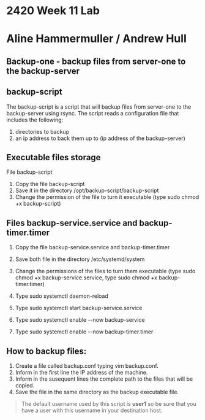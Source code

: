 
# 2420 Week 11 Lab

# Aline Hammermuller / Andrew Hull

## Backup-one - backup files from server-one to the backup-server

## backup-script 

The backup-script is a script that will backup files from server-one to the backup-server using rsync.
The script reads a configuration file that includes the following: 

1. directories to backup
2. an ip address to back them up to (ip address of the backup-server)

## Executable files storage

File backup-script
1. Copy the file backup-script
2. Save it in the directory /opt/backup-script/backup-script
3. Change the permission of the file to turn it executable 
	(type sudo chmod +x backup-script)


## Files backup-service.service and backup-timer.timer

1. Copy the file backup-service.service and backup-timer.timer
2. Save both file in the directory /etc/systemd/system
3. Change the permissions of the files to turn them executable
	(type sudo chmod +x backup-service.service, type sudo chmod +x backup-timer.timer)

4. Type sudo systemctl daemon-reload
5. Type sudo systemctl start backup-service.service
6. Type sudo systemctl enable --now backup-service
7. Type sudo systemctl enable --now backup-timer.timer

## How to backup files: 

1. Create a file called backup.conf typing vim backup.conf.
2. Inform in the first line the IP address of the machine.
3. Inform in the susequent lines the complete path to the files that will be copied.
4. Save the file in the same directory as the backup executable file. 

> The default username used by this script is **user1** so be sure that you have a user with this
> username in your destination host. 
